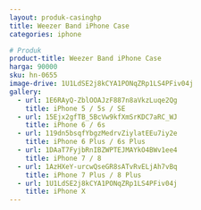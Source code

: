 ```yaml
---
layout: produk-casinghp
title: Weezer Band iPhone Case
categories: iphone

# Produk
product-title: Weezer Band iPhone Case
harga: 90000
sku: hn-0655
image-drive: 1U1LdSE2j8kCYA1PONqZRp1LS4PFiv04j
gallery:
  - url: 1E6RAyQ-ZblOOAJzF887n8aVkzLuqe2Qg
    title: iPhone 5 / 5s / SE
  - url: 15Ejx2gfTB_5BcVw9kfXmSrKDC7aRC_WJ
    title: iPhone 6 / 6s
  - url: 119dn5bsqfYbgzMedrvZiylatEEu7iy2e
    title: iPhone 6 Plus / 6s Plus
  - url: 1DAaT7FyjbRnIBZWPTEJMAYkO4BWv1ee4
    title: iPhone 7 / 8
  - url: 1AzHXeY-urcwQseGR8sATvRvELjAh7vBq
    title: iPhone 7 Plus / 8 Plus
  - url: 1U1LdSE2j8kCYA1PONqZRp1LS4PFiv04j
    title: iPhone X
---
```

